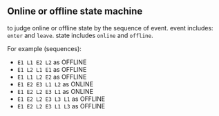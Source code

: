 ## Online or offline state machine

to judge online or offline state by the sequence of event. event includes: 
`enter` and `leave`. state includes `online` and `offline`.

For example (sequences):

* `E1 L1 E2 L2` as OFFLINE
* `E1 L2 L1 E1` as OFFLINE
* `E1 L1 L2 E2` as OFFLINE
* `E1 E2 E3 L1 L2` as ONLINE
* `E1 E2 L2 E3 L1` as ONLINE
* `E1 E2 L2 E3 L3 L1` as OFFLINE
* `E1 E2 L2 E3 L1 L3` as OFFLINE
